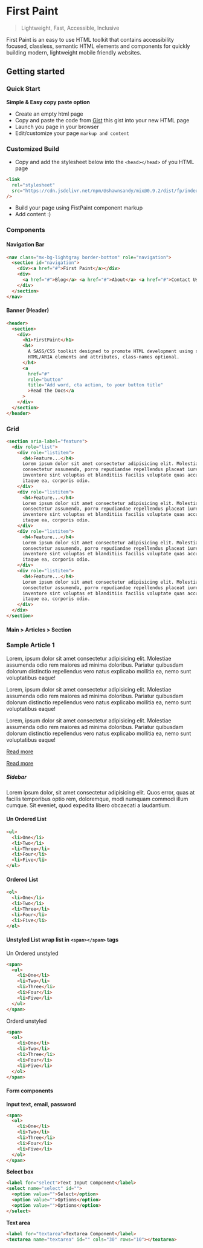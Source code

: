 # First Paint

> Lightweight, Fast, Accessible, Inclusive

First Paint is an easy to use HTML toolkit that contains accessibility focused, classless, semantic HTML elements and components for quickly building modern, lightweight mobile friendly websites.

## Getting started

### Quick Start

**Simple & Easy copy paste option**

- Create an empty html page
- Copy and paste the code from [Gist](https://gist.github.com/shawn-sandy/0be9ce998760ec2193e31ac1d7ae2e85) this gist into your new HTML page
- Launch you page in your browser
- Edit/customize your page `markup and content`

### Customized Build

- Copy and add the stylesheet below into the `<head></head>` of you HTML page

```html
<link
  rel="stylesheet"
  src="https://cdn.jsdelivr.net/npm/@shawnsandy/mix@0.9.2/dist/fp/index.css"
/>
```

- Build your page using FistPaint component markup
- Add content :)

### Components

#### Navigation Bar

```html
<nav class="mx-bg-lightgray border-bottom" role="navigation">
  <section id="navigation">
    <div><a href="#">First Paint</a></div>
    <div>
      <a href="#">Blog</a> <a href="#">About</a> <a href="#">Contact Us</a>
    </div>
  </section>
</nav>
```

#### Banner (Header)

```html
<header>
  <section>
    <div>
      <h1>FirstPaint</h1>
      <h4>
        A SASS/CSS toolkit designed to promote HTML development using semantic
        HTML/ARIA elements and attributes, class-names optional.
      </h4>
      <a
        href="#"
        role="button"
        title="Add word, cta action, to your button title"
        >Read the Docs</a
      >
    </div>
  </section>
</header>
```

### Grid

```html
<section aria-label="feature">
  <div role="list">
    <div role="listitem">
      <h4>Feature...</h4>
      Lorem ipsum dolor sit amet consectetur adipisicing elit. Molestias
      consectetur assumenda, porro repudiandae repellendus placeat iure officia
      inventore sint voluptas et blanditiis facilis voluptate quas accusamus
      itaque ea, corporis odio.
    </div>
    <div role="listitem">
      <h4>Feature...</h4>
      Lorem ipsum dolor sit amet consectetur adipisicing elit. Molestias
      consectetur assumenda, porro repudiandae repellendus placeat iure officia
      inventore sint voluptas et blanditiis facilis voluptate quas accusamus
      itaque ea, corporis odio.
    </div>
    <div role="listitem">
      <h4>Feature...</h4>
      Lorem ipsum dolor sit amet consectetur adipisicing elit. Molestias
      consectetur assumenda, porro repudiandae repellendus placeat iure officia
      inventore sint voluptas et blanditiis facilis voluptate quas accusamus
      itaque ea, corporis odio.
    </div>
    <div role="listitem">
      <h4>Feature...</h4>
      Lorem ipsum dolor sit amet consectetur adipisicing elit. Molestias
      consectetur assumenda, porro repudiandae repellendus placeat iure officia
      inventore sint voluptas et blanditiis facilis voluptate quas accusamus
      itaque ea, corporis odio.
    </div>
  </div>
</section>
```

#### Main > Articles > Section

 <main>
    <section class="articles">
      <article>
        <h3>Sample Article 1</h3>
        <p> Lorem, ipsum dolor sit amet consectetur adipisicing elit. Molestiae assumenda odio rem maiores ad minima
          doloribus. Pariatur quibusdam dolorum distinctio repellendus vero natus explicabo mollitia ea, nemo sunt
          voluptatibus eaque! </p>
        <p> Lorem, ipsum dolor sit amet consectetur adipisicing elit. Molestiae assumenda odio rem maiores ad minima
          doloribus. Pariatur quibusdam dolorum distinctio repellendus vero natus explicabo mollitia ea, nemo sunt
          voluptatibus eaque! </p>
        <p> Lorem, ipsum dolor sit amet consectetur adipisicing elit. Molestiae assumenda odio rem maiores ad minima
          doloribus. Pariatur quibusdam dolorum distinctio repellendus vero natus explicabo mollitia ea, nemo sunt
          voluptatibus eaque! </p>
        <footer>
          <p> <a href="" role="button">Read more</a> </p>
          <p> <a href="#">Read more</a> </p>
        </footer>
      </article>
      <aside role="sidebar">
        <h5>Sidebar</h5>
        <p> Lorem ipsum dolor, sit amet consectetur adipisicing elit. Quos error, quas at facilis temporibus optio rem,
          doloremque, modi numquam commodi illum cumque. Sit eveniet, quod expedita libero obcaecati a laudantium. </p>
      </aside>
    </section>
  </main>

#### Un Ordered List

```html
<ul>
  <li>One</li>
  <li>Two</li>
  <li>Three</li>
  <li>Four</li>
  <li>Five</li>
</ul>
```

#### Ordered List

```html
<ol>
  <li>One</li>
  <li>Two</li>
  <li>Three</li>
  <li>Four</li>
  <li>Five</li>
</ol>
```

#### Unstyled List wrap list in `<span></span>` tags

Un Ordered unstyled

```html
<span>
  <ul>
    <li>One</li>
    <li>Two</li>
    <li>Three</li>
    <li>Four</li>
    <li>Five</li>
  </ul>
</span>
```

Orderd unstyled

```html
<span>
  <ol>
    <li>One</li>
    <li>Two</li>
    <li>Three</li>
    <li>Four</li>
    <li>Five</li>
  </ol>
</span>
```

#### Form components

**Input text, email, password**

```html
<span>
  <ol>
    <li>One</li>
    <li>Two</li>
    <li>Three</li>
    <li>Four</li>
    <li>Five</li>
  </ol>
</span>
```

**Select box**

```html
<label for="select">Text Input Component</label>
<select name="select" id="">
  <option value="">Select</option>
  <option value="">Options</option>
  <option value="">Options</option>
</select>
```

**Text area**

```html
<label for="textarea">Textarea Component</label>
<textarea name="textarea" id="" cols="30" rows="10"></textarea>
```

